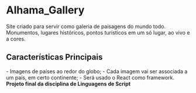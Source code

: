 <h1>Alhama_Gallery</h1>
<p>Site criado para servir como galeria de paisagens do mundo todo. Monumentos, lugares históricos, pontos turísticos em um só lugar, ao vivo e a cores.</p>
<h2>Características Principais</h2>
- Imagens de países ao redor do globo;
- Cada imagem vai ser associada a um país, em certo continente;
- Será usado o React como framework.
<br>
<strong>Projeto final da disciplina de Linguagens de Script</strong>

